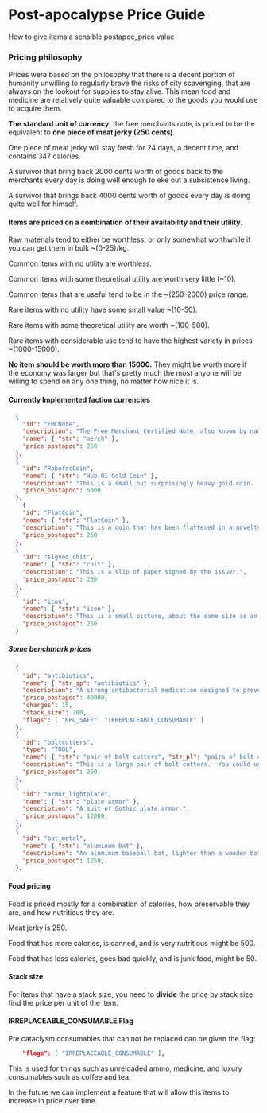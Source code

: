 # Post-apocalypse Price Guide
How to give items a sensible postapoc_price value

### Pricing philosophy
Prices were based on the philosophy that there is a decent portion of humanity unwilling to regularly
brave the risks of city scavenging, that are always on the lookout for supplies to stay alive.
This mean food and medicine are relatively quite valuable compared to the goods you would use to acquire them.

**The standard unit of currency**, the free merchants note, is priced to be the equivalent to
**one piece of meat jerky (250 cents)**.

One piece of meat jerky will stay fresh for 24 days, a decent time, and contains 347 calories.

A survivor that bring back 2000 cents worth of goods back to the merchants every day is
doing well enough to eke out a subsistence living.

A survivor that brings back 4000 cents worth of goods every day is doing quite well for himself.

#### Items are priced on a combination of their availability and their utility.

Raw materials tend to either be worthless, or only somewhat worthwhile if you can get them in bulk ~(0-25)/kg.

Common items with no utility are worthless.

Common items with some theoretical utility are worth very little (~10).

Common items that are useful tend to be in the ~(250-2000) price range.

Rare items with no utility have some small value ~(10-50).

Rare items with some theoretical utility are worth ~(100-500).

Rare items with considerable use tend to have the highest variety in prices ~(1000-15000).

**No item should be worth more than 15000.** They might be worth more if the economy was larger but that's
pretty much the most anyone will be willing to spend on any one thing, no matter how nice it is.

#### Currently Implemented faction currencies

```json
  {
    "id": "FMCNote",
    "description": "The Free Merchant Certified Note, also known by names such as a 'c-note' or 'merch', is a currency based on old American bills.  Fifty dollar bills and larger are printed with a promissory note signed by the treasurer of the Free Merchants, along with a complex design.  The note explains that this can be exchanged for food, water, and other services through the Free Merchants in the Refugee Center.",
    "name": { "str": "merch" }, 
    "price_postapoc": 250
  },
  {
    "id": "RobofacCoin",
    "name": { "str": "Hub 01 Gold Coin" },
    "description": "This is a small but surprisingly heavy gold coin.  One side is etched with circuitry and the other side reads 'Hub 01 exchange currency'.",
    "price_postapoc": 5000
  },
	{
    "id": "FlatCoin",
    "name": { "str": "FlatCoin" },
    "description": "This is a coin that has been flattened in a novelty coin flattening machine.  The machine has been somewhat crudely altered so that the design - which appears to once have been Mickey Mouse - is overlaid with a handwritten emblem of a book.  There is some text that faintly reads 'Campus Exchange Token'.",
    "price_postapoc": 250
  },
  {
    "id": "signed_chit",
    "name": { "str": "chit" },
    "description": "This is a slip of paper signed by the issuer.",
    "price_postapoc": 250
  },
  {
    "id": "icon",
    "name": { "str": "icon" },
    "description": "This is a small picture, about the same size as an ID card, symbolizing a religious figure.  On the back, there is a text that faintly reads 'New England Church Community'.",
    "price_postapoc": 250
  }
```
	
##### Some benchmark prices

```json
  {
    "id": "antibiotics",
    "name": { "str_sp": "antibiotics" },
    "description": "A strong antibacterial medication designed to prevent or stop the spread of infection.  It's the safest way to cure any infections you might have.  One dose lasts twelve hours.",
    "price_postapoc": 40000,
    "charges": 15,
    "stack_size": 200,
    "flags": [ "NPC_SAFE", "IRREPLACEABLE_CONSUMABLE" ]
  },
  {
    "id": "boltcutters",
    "type": "TOOL",
    "name": { "str": "pair of bolt cutters", "str_pl": "pairs of bolt cutters" },
    "description": "This is a large pair of bolt cutters.  You could use them to cut padlocks or heavy gauge wire.",
    "price_postapoc": 250,
  },
  {
    "id": "armor_lightplate",
    "name": { "str": "plate armor" },
    "description": "A suit of Gothic plate armor.",
    "price_postapoc": 12000,
  },
  {
    "id": "bat_metal",
    "name": { "str": "aluminum bat" },
    "description": "An aluminum baseball bat, lighter than a wooden bat and a little easier to swing as a result.",
    "price_postapoc": 1250,
  },
```

#### Food pricing
Food is priced mostly for a combination of calories, how preservable they are, and how nutritious they are.

Meat jerky is 250.

Food that has more calories, is canned, and is very nutritious might be 500.

Food that has less calories, goes bad quickly, and is junk food, might be 50.

#### Stack size
For items that have a stack size, you need to **divide** the price by stack size find the price per unit of the item.

#### IRREPLACEABLE_CONSUMABLE Flag
Pre cataclysm consumables that can not be replaced can be given the flag:
```json
    "flags": [ "IRREPLACEABLE_CONSUMABLE" ],
```

This is used for things such as unreloaded ammo, medicine, and luxury consumables such as coffee and tea.

In the future we can implement a feature that will allow this items to increase in price over time.

